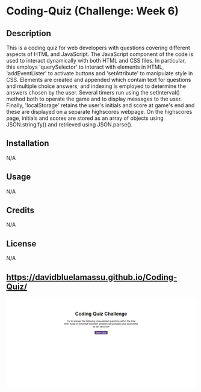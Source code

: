 # Coding-Quiz (Challenge: Week 6)

## Description
This is a coding quiz for web developers with questions covering different aspects of HTML and JavaScript. The JavaScript component of the code is used to interact dynamically with both HTML and CSS files. In particular, this employs 'querySelector' to interact with elements in HTML, 'addEventLister' to activate buttons and 'setAttribute' to manipulate style in CSS. Elements are created and appended which contain text for questions and multiple choice answers; and indexing is employed to determine the answers chosen by the user. Several timers run using the setInterval() method both to operate the game and to display messages to the user. Finally, 'localStorage' retains the user's initials and score at game's end and these are displayed on a separate highscores webpage. On the highscores page, initials and scores are stored as an array of objects using JSON.stringify() and retrieved using JSON.parse().

## Installation
N/A

## Usage
N/A

## Credits
N/A

## License
N/A

## https://davidbluelamassu.github.io/Coding-Quiz/

![Screenshot of the Coding Quiz start page](./assets/images/coding-quiz.png)

